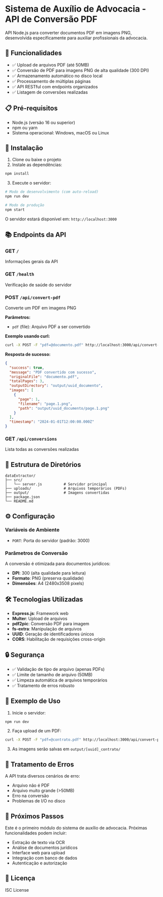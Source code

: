 # Sistema de Auxílio de Advocacia - API de Conversão PDF

API Node.js para converter documentos PDF em imagens PNG, desenvolvida especificamente para auxiliar profissionais da advocacia.

## 🚀 Funcionalidades

- ✅ Upload de arquivos PDF (até 50MB)
- ✅ Conversão de PDF para imagens PNG de alta qualidade (300 DPI)
- ✅ Armazenamento automático no disco local
- ✅ Processamento de múltiplas páginas
- ✅ API RESTful com endpoints organizados
- ✅ Listagem de conversões realizadas

## 📋 Pré-requisitos

- Node.js (versão 16 ou superior)
- npm ou yarn
- Sistema operacional: Windows, macOS ou Linux

## 🔧 Instalação

1. Clone ou baixe o projeto
2. Instale as dependências:

```bash
npm install
```

3. Execute o servidor:

```bash
# Modo de desenvolvimento (com auto-reload)
npm run dev

# Modo de produção
npm start
```

O servidor estará disponível em: `http://localhost:3000`

## 📚 Endpoints da API

### GET `/`

Informações gerais da API

### GET `/health`

Verificação de saúde do servidor

### POST `/api/convert-pdf`

Converte um PDF em imagens PNG

**Parâmetros:**

- `pdf` (file): Arquivo PDF a ser convertido

**Exemplo usando curl:**

```bash
curl -X POST -F "pdf=@documento.pdf" http://localhost:3000/api/convert-pdf
```

**Resposta de sucesso:**

```json
{
  "success": true,
  "message": "PDF convertido com sucesso",
  "originalFile": "documento.pdf",
  "totalPages": 3,
  "outputDirectory": "output/uuid_documento",
  "images": [
    {
      "page": 1,
      "filename": "page.1.png",
      "path": "output/uuid_documento/page.1.png"
    }
  ],
  "timestamp": "2024-01-01T12:00:00.000Z"
}
```

### GET `/api/conversions`

Lista todas as conversões realizadas

## 📁 Estrutura de Diretórios

```
dataExtractor/
├── src/
│   └── server.js          # Servidor principal
├── uploads/               # Arquivos temporários (PDFs)
├── output/                # Imagens convertidas
├── package.json
└── README.md
```

## ⚙️ Configuração

### Variáveis de Ambiente

- `PORT`: Porta do servidor (padrão: 3000)

### Parâmetros de Conversão

A conversão é otimizada para documentos jurídicos:

- **DPI**: 300 (alta qualidade para leitura)
- **Formato**: PNG (preserva qualidade)
- **Dimensões**: A4 (2480x3508 pixels)

## 🛠️ Tecnologias Utilizadas

- **Express.js**: Framework web
- **Multer**: Upload de arquivos
- **pdf2pic**: Conversão PDF para imagem
- **fs-extra**: Manipulação de arquivos
- **UUID**: Geração de identificadores únicos
- **CORS**: Habilitação de requisições cross-origin

## 🔒 Segurança

- ✅ Validação de tipo de arquivo (apenas PDFs)
- ✅ Limite de tamanho de arquivo (50MB)
- ✅ Limpeza automática de arquivos temporários
- ✅ Tratamento de erros robusto

## 📝 Exemplo de Uso

1. Inicie o servidor:

```bash
npm run dev
```

2. Faça upload de um PDF:

```bash
curl -X POST -F "pdf=@contrato.pdf" http://localhost:3000/api/convert-pdf
```

3. As imagens serão salvas em `output/[uuid]_contrato/`

## 🚨 Tratamento de Erros

A API trata diversos cenários de erro:

- Arquivo não é PDF
- Arquivo muito grande (>50MB)
- Erro na conversão
- Problemas de I/O no disco

## 🔮 Próximos Passos

Este é o primeiro módulo do sistema de auxílio de advocacia. Próximas funcionalidades podem incluir:

- Extração de texto via OCR
- Análise de documentos jurídicos
- Interface web para upload
- Integração com banco de dados
- Autenticação e autorização

## 📄 Licença

ISC License
